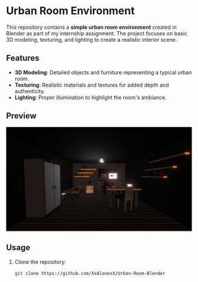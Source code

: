 # Urban Room Environment  

This repository contains a **simple urban room environment** created in Blender as part of my internship assignment. The project focuses on basic 3D modeling, texturing, and lighting to create a realistic interior scene.  

## Features  
- **3D Modeling**: Detailed objects and furniture representing a typical urban room.  
- **Texturing**: Realistic materials and textures for added depth and authenticity.  
- **Lighting**: Proper illumination to highlight the room's ambiance.  

## Preview  
![Preview](Preview.png) 

## Usage  
1. Clone the repository:  
   ```bash
   git clone https://github.com/XxAlonexX/Urban-Room-Blender
